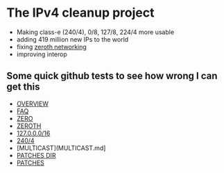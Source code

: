 # The IPv4 cleanup project
 - Making class-e (240/4), 0/8, 127/8, 224/4 more usable
 - adding 419 million new IPs to the world
 - fixing [zeroth networking](/ZEROTH.md)
 - improving interop

## Some quick github tests to see how wrong I can get this
- [OVERVIEW](OVERVIEW.md)
- [FAQ](FAQ.md)
- [ZERO](ZERO.md)
- [ZEROTH](ZEROTH.md)
- [127.0.0.0/16](127.md) 
- [240/4](CLASSE.md)
- [MULTICAST](MULTICAST.md]
- [PATCHES DIR](patches)
- [PATCHES](PATCHES.md)
